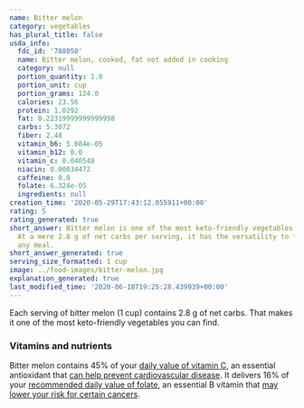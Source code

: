```yaml
---
name: Bitter melon
category: vegetables
has_plural_title: false
usda_info:
  fdc_id: '788050'
  name: Bitter melon, cooked, fat not added in cooking
  category: null
  portion_quantity: 1.0
  portion_unit: cup
  portion_grams: 124.0
  calories: 23.56
  protein: 1.0292
  fat: 0.22319999999999998
  carbs: 5.3072
  fiber: 2.48
  vitamin_b6: 5.084e-05
  vitamin_b12: 0.0
  vitamin_c: 0.040548
  niacin: 0.00034472
  caffeine: 0.0
  folate: 6.324e-05
  ingredients: null
creation_time: '2020-05-29T17:43:12.055911+00:00'
rating: 5
rating_generated: true
short_answer: Bitter melon is one of the most keto-friendly vegetables you can find.
  At a mere 2.8 g of net carbs per serving, it has the versatility to fit into almost
  any meal.
short_answer_generated: true
serving_size_formatted: 1 cup
image: ../food-images/bitter-melon.jpg
explanation_generated: true
last_modified_time: '2020-06-18T19:25:28.439939+00:00'
---
```

Each serving of bitter melon (1 cup) contains 2.8 g of net carbs. That makes it one of the most keto-friendly vegetables you can find.

### Vitamins and nutrients

Bitter melon contains 45% of your [daily value of vitamin C](https://ods.od.nih.gov/factsheets/VitaminC-HealthProfessional/), an essential antioxidant that [can help prevent cardiovascular disease](https://www.ncbi.nlm.nih.gov/pubmed/17884994). It delivers 16% of your [recommended daily value of folate](https://ods.od.nih.gov/factsheets/Folate-HealthProfessional/), an essential B vitamin that [may lower your risk for certain cancers](https://www.ncbi.nlm.nih.gov/pmc/articles/PMC6132377/#:~:text=Low%20or%20deficient%20folate%20status,risk%20in%20certain%20ethnic%20groups.).
